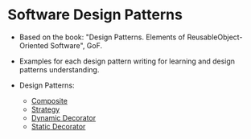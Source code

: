 # Software Design Patterns

- Based on the book: "Design Patterns. Elements of ReusableObject-Oriented Software", GoF.

- Examples for each design pattern writing for learning and design patterns understanding.

- Design Patterns:
  - [Composite](https://github.com/mnink275/DesignPatterns/blob/main/src/CompositePattern/README.md)
  - [Strategy](https://github.com/mnink275/DesignPatterns/blob/main/include/Strategy/README.md)
  - [Dynamic Decorator](https://github.com/mnink275/DesignPatterns/tree/main/include/Dynamic%20Decorator/README.md)
  - [Static Decorator](https://github.com/mnink275/DesignPatterns/tree/main/include/Static%20Decorator/README.md)
